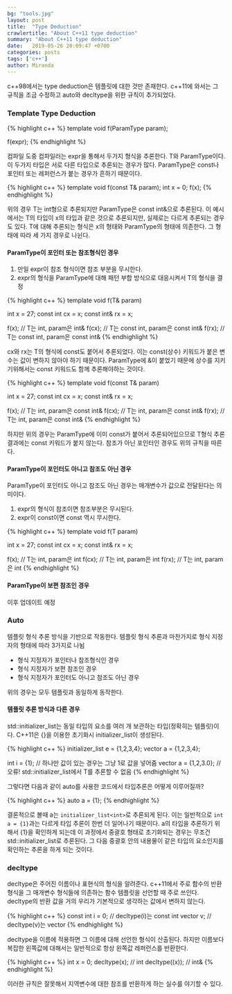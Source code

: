 ```yaml
---
bg: "tools.jpg"
layout: post
title:  "Type Deduction"
crawlertitle: "About C++11 type deduction"
summary: "About C++11 type deduction"
date:   2019-05-26 20:09:47 +0700
categories: posts
tags: ['c++']
author: Miranda
---
```

c++98에서는 type deduction은 템플릿에 대한 것만 존재한다. c++11에 와서는 그 규칙을 조금 수정하고 auto와 decltype을 위한 규칙이 추가되었다.

### Template Type Deduction
{% highlight c++ %}
template<typename T>
void f(ParamType param);

f(expr);
{% endhighlight %}

컴파일 도중 컴파일러는 expr을 통해서 두가지 형식을 추론한다. T와 ParamType이다. 이 두가지 타입은 서로 다른 타입으로 추론되는 경우가 많다. ParamType은 const나 포인터 또는 레퍼런스가 붙는 경우가 흔하기 때문이다.

{% highlight c++ %}
template<typename T>
void f(const T& param);
int x = 0;
f(x);
{% endhighlight %}

위의 경우 T는 int형으로 추론되지만 ParamType은 const int&으로 추론된다. 이 예시에서는 T의 타입이 x의 타입과 같은 것으로 추론되지만, 실제로는 다르게 추론되는 경우도 있다. T에 대해 추론되는 형식은 x의 형태와 ParamType의 형태에 의존한다. 그 형태에 따라 세 가지 경우로 나뉜다.

#### ParamType이 포인터 또는 참조형식인 경우
1. 만일 expr이 참조 형식이면 참조 부분을 무시한다.
2. expr의 형식을 ParamType에 대해 패턴 부합 방식으로 대응시켜서 T의 형식을 결정

{% highlight c++ %}
template<typename T>
void f(T& param)

int x = 27;
const int cx = x;
const int& rx = x;

f(x);    // T는 int, param은 int&
f(cx);   // T는 const int, param은 const int&
f(rx);   // T는 const int, param은 const int&
{% endhighlight %}

cx와 rx는 T의 형식에 const도 붙어서 추론되었다. 이는 const(상수) 키워드가 붙은 변수는 값이 변하지 않아야 하기 때문이다. ParamType에 &이 붙었기 때문에 상수를 지키기위해서는 const 키워드도 함께 추론해야하는 것이다.

{% highlight c++ %}
template<typename T>
void f(const T& param)

int x = 27;
const int cx = x;
const int& rx = x;

f(x);    // T는 int, param은 const int&
f(cx);   // T는 int, param은 const int&
f(rx);   // T는 int, param은 const int&
{% endhighlight %}

하지만 위의 경우는 ParamType에 이미 const가 붙어서 추론되어있으므로 T형식 추론결과에는 const 키워드가 붙지 않는다.
참조가 아닌 포인터인 경우도 위의 규칙을 따른다.

#### ParamType이 포인터도 아니고 참조도 아닌 경우
ParamType이 포인터도 아니고 참조도 아닌 경우는 매개변수가 값으로 전달된다는 의미이다.
1. expr의 형식이 참조이면 참조부분은 무시된다.
2. expr이 const이면 const 역시 무시한다.

{% highlight c++ %}
template<typename T>
void f(T param)

int x = 27;
const int cx = x;
const int& rx = x;

f(x);    // T는 int, param은 int
f(cx);   // T는 int, param은 int
f(rx);   // T는 int, param은 int
{% endhighlight %}

#### ParamType이 보편 참조인 경우
이후 업데이트 예정

### Auto
템플릿 형식 추론 방식을 기반으로 작동한다. 템플릿 형식 추론과 마찬가지로 형식 지정자의 형태에 따라 3가지로 나뉨

- 형식 지정자가 포인터나 참조형식인 경우
- 형식 지정자가 보편 참조인 경우
- 형식 지정자가 포인터도 아니고 참조도 아닌 경우

위의 경우는 모두 템플릿과 동일하게 동작한다.

#### 템플릿 추론 방식과 다른 경우
std::initializer_list는 동일 타입의 요소를 여러 개 보관하는 타입(정확히는 템플릿)이다. C++11은 {}을 이용한 초기화시 initializer_list이 생성된다.

{% highlight c++ %}
initializer_list<int> e = {1,2,3,4};
vector a = {1,2,3,4};

int i = {1}; // 하나만 값이 있는 경우는 그냥 1로 값을 넣어줌
vector a = {1,2,3.0}; // 오류! std::initializer_list<T>에서 T를 추론할 수 없음
{% endhighlight %}

그렇다면 다음과 같이 auto를 사용한 코드에서 타입추론은 어떻게 이루어질까?

{% highlight c++ %}
auto a = {1};
{% endhighlight %}

결론적으로 볼때 a는 `initializer_list<int>`로 추론되게 된다.
이는 일반적으로 `int a = {1}`과는 다르게 타입 추론이 한번 더 일어나기 때문이다.
a의 타입을 추론하기 위해서 {1}을 확인하게 되는데 이 과정에서 중괄호 형태로 초기화되는 경우는 무조건 std::initializer_list로 추론된다.
그 다음 중괄호 안의 내용물이 같은 타입의 요소인지를 확인하는 추론을 하게 되는 것이다.

### decltype
decltype은 주어진 이름이나 표현식의 형식을 알려준다.
c++11에서 주로 함수의 반환 형식을 그 매개변수 형식들에 의존하는 함수 템플릿을 선언할 때 주로 쓰인다.
decltype의 반환 값을 거의 우리가 기본적으로 생각하는 값에서 변하지 않는다.

{% highlight c++ %}
const int i = 0; // decltype(i)는 const int
vector<int> v; // decltype(v)는 vector<int>
{% endhighlight %}

decltype을 이름에 적용하면 그 이름에 대해 선언한 형식이 산출된다. 하지만 이름보다 복잡한 왼쪽값에 대해서는 일반적으로 항상 왼쪽값 레퍼런스를 반환한다.

{% highlight c++ %}
int x = 0;
decltype(x); // int
decltype((x)); // int&
{% endhighlight %}

이러한 규칙은 잘못해서 지역변수에 대한 참조를 반환하게 하는 실수를 야기할 수 있다.
